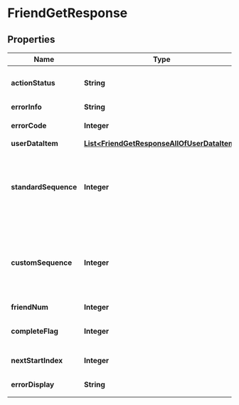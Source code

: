 

# FriendGetResponse


## Properties

| Name | Type | Description | Notes |
|------------ | ------------- | ------------- | -------------|
|**actionStatus** | **String** | 请求处理的结果，OK 表示处理成功，FAIL 表示失败 |  [optional] |
|**errorInfo** | **String** | 错误信息 |  [optional] |
|**errorCode** | **Integer** | 错误码，0表示成功，非0表示失败 |  |
|**userDataItem** | [**List&lt;FriendGetResponseAllOfUserDataItem&gt;**](FriendGetResponseAllOfUserDataItem.md) |  |  [optional] |
|**standardSequence** | **Integer** | 标配好友数据的 Sequence，客户端可以保存该 Sequence，下次请求时通过请求的 StandardSequence 字段返回给后台 |  [optional] |
|**customSequence** | **Integer** | 自定义好友数据的 Sequence，客户端可以保存该 Sequence，下次请求时通过请求的 CustomSequence 字段返回给后台 |  [optional] |
|**friendNum** | **Integer** | 好友总数 |  [optional] |
|**completeFlag** | **Integer** | 分页的结束标识，非0值表示已完成全量拉取 |  [optional] |
|**nextStartIndex** | **Integer** | 分页接口下一页的起始位置 |  [optional] |
|**errorDisplay** | **String** | 详细的客户端展示信息 |  [optional] |



